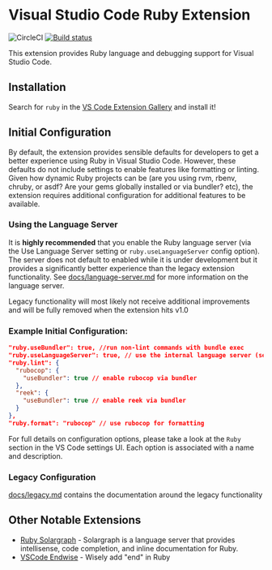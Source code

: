 # Visual Studio Code Ruby Extension

![CircleCI](https://circleci.com/gh/rubyide/vscode-ruby.svg?style=shield&circle-token=c9eaf03305b3fe24e8bc819f3f48060431e8e78f) [![Build status](https://ci.appveyor.com/api/projects/status/vlgs2y7tsc4xpj4c?svg=true)](https://ci.appveyor.com/project/rebornix/vscode-ruby)

This extension provides Ruby language and debugging support for Visual Studio Code.

## Installation

Search for `ruby` in the [VS Code Extension Gallery](https://code.visualstudio.com/docs/editor/extension-gallery) and install it!

## Initial Configuration

By default, the extension provides sensible defaults for developers to get a better experience using Ruby in Visual Studio Code. However, these defaults do not include settings to enable features like formatting or linting. Given how dynamic Ruby projects can be (are you using rvm, rbenv, chruby, or asdf? Are your gems globally installed or via bundler? etc), the extension requires additional configuration for additional features to be available.

### Using the Language Server

It is **highly recommended** that you enable the Ruby language server (via the Use Language Server setting or `ruby.useLanguageServer` config option). The server does not default to enabled while it is under development but it provides a significantly better experience than the legacy extension functionality. See [docs/language-server.md](https://github.com/rubyide/vscode-ruby/blob/master/docs/language-server.md) for more information on the language server.

Legacy functionality will most likely not receive additional improvements and will be fully removed when the extension hits v1.0

### Example Initial Configuration:

```json
"ruby.useBundler": true, //run non-lint commands with bundle exec
"ruby.useLanguageServer": true, // use the internal language server (see below)
"ruby.lint": {
  "rubocop": {
    "useBundler": true // enable rubocop via bundler
  },
  "reek": {
    "useBundler": true // enable reek via bundler
  }
},
"ruby.format": "rubocop" // use rubocop for formatting
```

For full details on configuration options, please take a look at the `Ruby` section in the VS Code settings UI. Each option is associated with a name and description.

### Legacy Configuration

[docs/legacy.md](https://github.com/rubyide/vscode-ruby/blob/master/docs/legacy.md) contains the documentation around the legacy functionality

## Other Notable Extensions

- [Ruby Solargraph](https://marketplace.visualstudio.com/items?itemName=castwide.solargraph) - Solargraph is a language server that provides intellisense, code completion, and inline documentation for Ruby.
- [VSCode Endwise](https://github.com/kaiwood/vscode-endwise) - Wisely add "end" in Ruby
